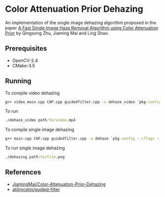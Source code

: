 # Color Attenuation Prior Dehazing
An implementation of the single image dehazing algorithm proposed in the paper [A Fast Single Image Haze Removal Algorithm using Color Attenuation Prior](https://ieeexplore.ieee.org/stamp/stamp.jsp?tp=&arnumber=7128396) by Qingsong Zhu, Jiaming Mai and Ling Shao. 

## Prerequisites
- OpenCV-2.4
- CMake-3.5

## Running
To compile video dehazing
```cmd
g++ video_main.cpp CAP.cpp guidedfilter.cpp -o dehaze_video `pkg-config --cflags --libs opencv4`
```

To run
```cmd
./dehaze_video path/to/video.mp4
```

To compile single image dehazing
```cmd
g++ main.cpp CAP.cpp guidedfilter.cpp -o dehaze `pkg-config --cflags --libs opencv4`
```

To run single image dehazing
```cmd
./dehazing path/to/file.png
```
## References
- [JiamingMai/Color-Attenuation-Prior-Dehazing](https://github.com/JiamingMai/Color-Attenuation-Prior-Dehazing)
- [atilimcetin/guided-filter](https://github.com/atilimcetin/guided-filter)
